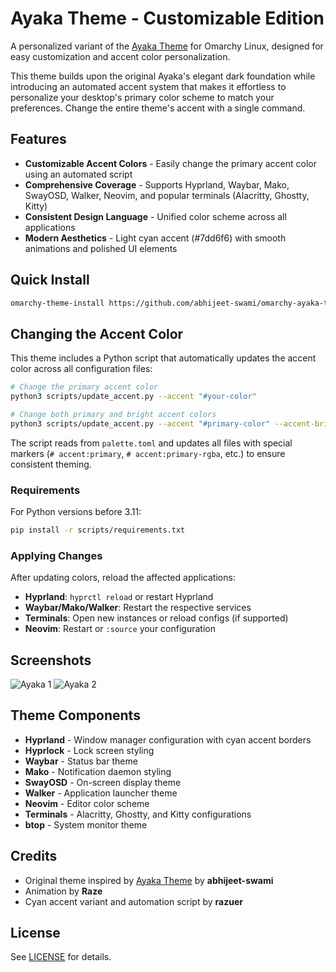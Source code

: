 # Ayaka Theme - Customizable Edition

A personalized variant of the [Ayaka Theme](https://github.com/abhijeet-swami/omarchy-ayaka-theme) for Omarchy Linux, designed for easy customization and accent color personalization.

This theme builds upon the original Ayaka's elegant dark foundation while introducing an automated accent system that makes it effortless to personalize your desktop's primary color scheme to match your preferences. Change the entire theme's accent with a single command.

## Features

- **Customizable Accent Colors** - Easily change the primary accent color using an automated script
- **Comprehensive Coverage** - Supports Hyprland, Waybar, Mako, SwayOSD, Walker, Neovim, and popular terminals (Alacritty, Ghostty, Kitty)
- **Consistent Design Language** - Unified color scheme across all applications
- **Modern Aesthetics** - Light cyan accent (#7dd6f6) with smooth animations and polished UI elements

## Quick Install

```bash
omarchy-theme-install https://github.com/abhijeet-swami/omarchy-ayaka-theme
```

## Changing the Accent Color

This theme includes a Python script that automatically updates the accent color across all configuration files:

```bash
# Change the primary accent color
python3 scripts/update_accent.py --accent "#your-color"

# Change both primary and bright accent colors
python3 scripts/update_accent.py --accent "#primary-color" --accent-bright "#bright-variant"
```

The script reads from `palette.toml` and updates all files with special markers (`# accent:primary`, `# accent:primary-rgba`, etc.) to ensure consistent theming.

### Requirements

For Python versions before 3.11:
```bash
pip install -r scripts/requirements.txt
```

### Applying Changes

After updating colors, reload the affected applications:
- **Hyprland**: `hyprctl reload` or restart Hyprland
- **Waybar/Mako/Walker**: Restart the respective services
- **Terminals**: Open new instances or reload configs (if supported)
- **Neovim**: Restart or `:source` your configuration

## Screenshots

![Ayaka 1](https://github.com/abhijeet-swami/omarchy-ayaka-theme/blob/main/screenshots/1.png)
![Ayaka 2](https://github.com/abhijeet-swami/omarchy-ayaka-theme/blob/main/screenshots/2.png)

## Theme Components

- **Hyprland** - Window manager configuration with cyan accent borders
- **Hyprlock** - Lock screen styling
- **Waybar** - Status bar theme
- **Mako** - Notification daemon styling
- **SwayOSD** - On-screen display theme
- **Walker** - Application launcher theme
- **Neovim** - Editor color scheme
- **Terminals** - Alacritty, Ghostty, and Kitty configurations
- **btop** - System monitor theme

## Credits

- Original theme inspired by [Ayaka Theme](https://github.com/abhijeet-swami/omarchy-ayaka-theme) by **abhijeet-swami**
- Animation by **Raze**  
- Cyan accent variant and automation script by **razuer**

## License

See [LICENSE](LICENSE) for details.
